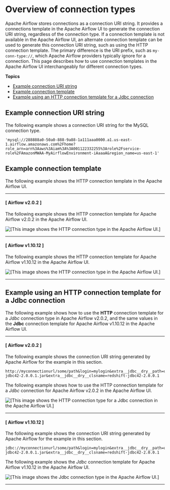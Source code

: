 # Overview of connection types<a name="manage-connection-types"></a>

Apache Airflow stores connections as a connection URI string\. It provides a connections template in the Apache Airflow UI to generate the connection URI string, regardless of the connection type\. If a connection template is not available in the Apache Airflow UI, an alternate connection template can be used to generate this connection URI string, such as using the HTTP connection template\. The primary difference is the URI prefix, such as `my-conn-type://`, which Apache Airflow providers typically ignore for a connection\. This page describes how to use connection templates in the Apache Airflow UI interchangeably for different connection types\.

**Topics**
+ [Example connection URI string](#manage-connection-types-string-example)
+ [Example connection template](#manage-connection-types-template-example)
+ [Example using an HTTP connection template for a Jdbc connection](#manage-connection-types-example)

## Example connection URI string<a name="manage-connection-types-string-example"></a>

The following example shows a connection URI string for the MySQL connection type\.

```
'mysql://288888a0-50a0-888-9a88-1a111aaa0000.a1.us-east-1.airflow.amazonaws.com%2Fhome?role_arn=arn%3Aaws%3Aiam%3A%3A001122332255%3Arole%2Fservice-role%2FAmazonMWAA-MyAirflowEnvironment-iAaaaA&region_name=us-east-1'
```

## Example connection template<a name="manage-connection-types-template-example"></a>

The following example shows the HTTP connection template in the Apache Airflow UI\.

------
#### [ Airflow v2\.0\.2 ]

The following example shows the HTTP connection template for Apache Airflow v2\.0\.2 in the Apache Airflow UI\.

![\[This image shows the HTTP connection type in the Apache Airflow UI.\]](http://docs.aws.amazon.com/mwaa/latest/userguide/images/airflow-connection-v2.0.2.png)

------
#### [ Airflow v1\.10\.12 ]

The following example shows the HTTP connection template for Apache Airflow v1\.10\.12 in the Apache Airflow UI\.

![\[This image shows the HTTP connection type in the Apache Airflow UI.\]](http://docs.aws.amazon.com/mwaa/latest/userguide/images/airflow-connection-v1.10.12.png)

------

## Example using an HTTP connection template for a Jdbc connection<a name="manage-connection-types-example"></a>

The following example shows how to use the **HTTP** connection template for a *Jdbc* connection type in Apache Airflow v2\.0\.2, and the same values in the **Jdbc** connection template for Apache Airflow v1\.10\.12 in the Apache Airflow UI\.

------
#### [ Airflow v2\.0\.2 ]

The following example shows the connection URI string generated by Apache Airflow for the example in this section\.

```
http://myconnectionurl/some/path&login=mylogin&extra__jdbc__dry__path=usr/local/airflow/dags/classpath/redshif-jdbc42-2.0.0.1.jar&extra__jdbc__dry__clsname=redshift-jdbc42-2.0.0.1
```

The following example shows how to use the HTTP connection template for a *Jdbc* connection for Apache Airflow v2\.0\.2 in the Apache Airflow UI\.

![\[This image shows the HTTP connection type for a Jdbc connection in the Apache Airflow UI.\]](http://docs.aws.amazon.com/mwaa/latest/userguide/images/airflow-connection-jdbc-v2.0.2.png)

------
#### [ Airflow v1\.10\.12 ]

The following example shows the connection URI string generated by Apache Airflow for the example in this section\.

```
jdbc://myconnectionurl/some/path&login=mylogin&extra__jdbc__dry__path=usr/local/airflow/dags/classpath/redshif-jdbc42-2.0.0.1.jar&extra__jdbc__dry__clsname=redshift-jdbc42-2.0.0.1
```

The following example shows the *Jdbc* connection template for Apache Airflow v1\.10\.12 in the Apache Airflow UI\.

![\[This image shows the Jdbc connection type in the Apache Airflow UI.\]](http://docs.aws.amazon.com/mwaa/latest/userguide/images/airflow-connection-jdbc-v1.10.12.png)

------